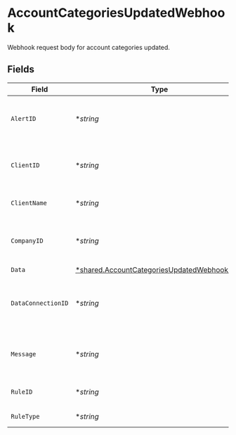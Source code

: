# AccountCategoriesUpdatedWebhook

Webhook request body for account categories updated.


## Fields

| Field                                                                                                            | Type                                                                                                             | Required                                                                                                         | Description                                                                                                      | Example                                                                                                          |
| ---------------------------------------------------------------------------------------------------------------- | ---------------------------------------------------------------------------------------------------------------- | ---------------------------------------------------------------------------------------------------------------- | ---------------------------------------------------------------------------------------------------------------- | ---------------------------------------------------------------------------------------------------------------- |
| `AlertID`                                                                                                        | **string*                                                                                                        | :heavy_minus_sign:                                                                                               | Unique identifier of the webhook event.                                                                          |                                                                                                                  |
| `ClientID`                                                                                                       | **string*                                                                                                        | :heavy_minus_sign:                                                                                               | Unique identifier for your client in Codat.                                                                      |                                                                                                                  |
| `ClientName`                                                                                                     | **string*                                                                                                        | :heavy_minus_sign:                                                                                               | Name of your client in Codat.                                                                                    |                                                                                                                  |
| `CompanyID`                                                                                                      | **string*                                                                                                        | :heavy_minus_sign:                                                                                               | Unique identifier for your SMB in Codat.                                                                         | 8a210b68-6988-11ed-a1eb-0242ac120002                                                                             |
| `Data`                                                                                                           | [*shared.AccountCategoriesUpdatedWebhookData](../../../pkg/models/shared/accountcategoriesupdatedwebhookdata.md) | :heavy_minus_sign:                                                                                               | N/A                                                                                                              |                                                                                                                  |
| `DataConnectionID`                                                                                               | **string*                                                                                                        | :heavy_minus_sign:                                                                                               | Unique identifier for a company's data connection.                                                               | 2e9d2c44-f675-40ba-8049-353bfcb5e171                                                                             |
| `Message`                                                                                                        | **string*                                                                                                        | :heavy_minus_sign:                                                                                               | A human readable message about the webhook.                                                                      |                                                                                                                  |
| `RuleID`                                                                                                         | **string*                                                                                                        | :heavy_minus_sign:                                                                                               | Unique identifier for the rule.                                                                                  |                                                                                                                  |
| `RuleType`                                                                                                       | **string*                                                                                                        | :heavy_minus_sign:                                                                                               | The type of rule.                                                                                                |                                                                                                                  |